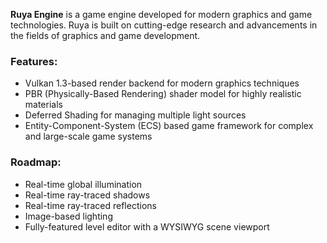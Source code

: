**Ruya Engine** is a game engine developed for modern graphics and game technologies. Ruya is built on cutting-edge research and advancements in the fields of graphics and game development.

### Features:
- Vulkan 1.3-based render backend for modern graphics techniques
- PBR (Physically-Based Rendering) shader model for highly realistic materials
- Deferred Shading for managing multiple light sources
- Entity-Component-System (ECS) based game framework for complex and large-scale game systems

### Roadmap:
- Real-time global illumination
- Real-time ray-traced shadows
- Real-time ray-traced reflections
- Image-based lighting
- Fully-featured level editor with a WYSIWYG scene viewport
